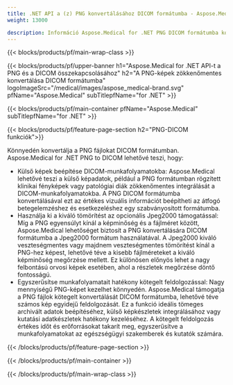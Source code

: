 ```yaml
---
title: .NET API a (z) PNG konvertálásához DICOM formátumba - Aspose.Medical
weight: 13000

description: Információ Aspose.Medical for .NET PNG DICOM formátumba konvertáló API-ról
---
```


{{< blocks/products/pf/main-wrap-class >}}

{{< blocks/products/pf/upper-banner h1="Aspose.Medical for .NET API-t a PNG és a DICOM összekapcsolásához" h2="A PNG-képek zökkenőmentes konvertálása DICOM formátumba" logoImageSrc="/medical/images/aspose_medical-brand.svg" pfName="Aspose.Medical" subTitlepfName="for .NET" >}}

{{< blocks/products/pf/main-container pfName="Aspose.Medical" subTitlepfName="for .NET" >}}

{{< blocks/products/pf/feature-page-section h2="PNG-DICOM funkciók">}}

<p>Könnyedén konvertálja a PNG fájlokat DICOM formátumban. Aspose.Medical for .NET PNG to DICOM lehetővé teszi, hogy:</p>

<ul>
<li>Külső képek beépítése DICOM-munkafolyamatokba: Aspose.Medical lehetővé teszi a külső képadatok, például a PNG formátumban rögzített klinikai fényképek vagy patológiai diák zökkenőmentes integrálását a DICOM-munkafolyamatokba. A PNG DICOM formátumba konvertálásával ezt az értékes vizuális információt beépítheti az átfogó betegelemzéshez és esetkezeléshez egy szabványosított formátumba.</li>
<li>Használja ki a kiváló tömörítést az opcionális Jpeg2000 támogatással: Míg a PNG egyensúlyt kínál a képminőség és a fájlméret között, Aspose.Medical lehetőséget biztosít a PNG konvertálására DICOM formátumba a Jpeg2000 formátum használatával. A Jpeg2000 kiváló veszteségmentes vagy majdnem veszteségmentes tömörítést kínál a PNG-hez képest, lehetővé téve a kisebb fájlméreteket a kiváló képminőség megőrzése mellett. Ez különösen előnyös lehet a nagy felbontású orvosi képek esetében, ahol a részletek megőrzése döntő fontosságú.</li>
<li>Egyszerűsítse munkafolyamatait hatékony kötegelt feldolgozással: Nagy mennyiségű PNG-képet kezelhet könnyedén. Aspose.Medical támogatja a PNG fájlok kötegelt konvertálását DICOM formátumba, lehetővé téve számos kép egyidejű feldolgozását. Ez a funkció ideális tömeges archivált adatok beépítéséhez, külső képkészletek integrálásához vagy kutatási adatkészletek hatékony kezeléséhez. A kötegelt feldolgozás értékes időt és erőforrásokat takarít meg, egyszerűsítve a munkafolyamatokat az egészségügyi szakemberek és kutatók számára.</li>
</ul>

{{< /blocks/products/pf/feature-page-section >}}

{{< /blocks/products/pf/main-container >}}

{{< /blocks/products/pf/main-wrap-class >}}